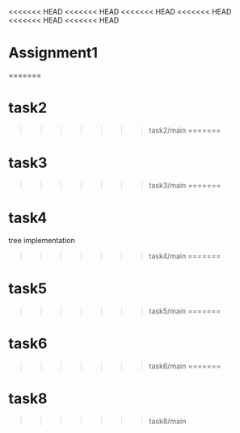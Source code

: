 <<<<<<< HEAD
<<<<<<< HEAD
<<<<<<< HEAD
<<<<<<< HEAD
<<<<<<< HEAD
<<<<<<< HEAD
# Assignment1
=======
# task2
>>>>>>> task2/main
=======
# task3
>>>>>>> task3/main
=======
# task4
tree implementation 
>>>>>>> task4/main
=======
# task5
>>>>>>> task5/main
=======
# task6
>>>>>>> task6/main
=======
# task8
>>>>>>> task8/main
